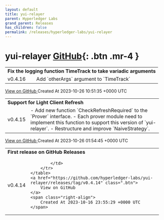 ```yaml
---
layout: default
title: yui-relayer
parent: Hyperledger Labs
grand_parent: Releases
has_children: false
permalink: /releases/hyperledger-labs/yui-relayer
---
```


# yui-relayer <span class="fs-3 right-align">[GitHub](https://github.com/hyperledger-labs/yui-relayer){: .btn .mr-4 }</span>


<div>
    <table>
        <tr>
            <td colspan="2">
                <b>
                    Fix the logging function TimeTrack to take variadic arguments
                </b>
            </td>
        </tr>
        <tr>
            <td>
                <span class="chip">
                    v0.4.16
                </span>
            </td>
            <td>
                Add `otherArgs` argument to `TimeTrack`
            </td>
        </tr>
    </table>
    <a href="https://github.com/hyperledger-labs/yui-relayer/releases/tag/v0.4.16" class=".btn">
        View on GitHub
    </a>
    <span class="right-align">
        Created At 2023-10-26 10:51:35 +0000 UTC
    </span>
</div>

<div>
    <table>
        <tr>
            <td colspan="2">
                <b>
                    Support for Light Client Refresh
                </b>
            </td>
        </tr>
        <tr>
            <td>
                <span class="chip">
                    v0.4.15
                </span>
            </td>
            <td>
                - Add new function `CheckRefreshRequired` to the `Prover` interface.
    - Each prover module need to implement this function to support this version of `yui-relayer`.
- Restructure and improve `NaiveStrategy`.
            </td>
        </tr>
    </table>
    <a href="https://github.com/hyperledger-labs/yui-relayer/releases/tag/v0.4.15" class=".btn">
        View on GitHub
    </a>
    <span class="right-align">
        Created At 2023-10-26 01:54:45 +0000 UTC
    </span>
</div>

<div>
    <table>
        <tr>
            <td colspan="2">
                <b>
                    First release on GitHub Releases
                </b>
            </td>
        </tr>
        <tr>
            <td>
                <span class="chip">
                    v0.4.14
                </span>
            </td>
            <td>
                
            </td>
        </tr>
    </table>
    <a href="https://github.com/hyperledger-labs/yui-relayer/releases/tag/v0.4.14" class=".btn">
        View on GitHub
    </a>
    <span class="right-align">
        Created At 2023-10-16 23:55:29 +0000 UTC
    </span>
</div>

